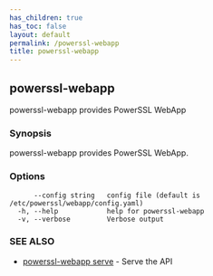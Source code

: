 ```yaml
---
has_children: true
has_toc: false
layout: default
permalink: /powerssl-webapp
title: powerssl-webapp
---
```

## powerssl-webapp

powerssl-webapp provides PowerSSL WebApp

### Synopsis

powerssl-webapp provides PowerSSL WebApp.

### Options

```
      --config string   config file (default is /etc/powerssl/webapp/config.yaml)
  -h, --help            help for powerssl-webapp
  -v, --verbose         Verbose output
```

### SEE ALSO

* [powerssl-webapp serve](/powerssl-webapp/serve)	 - Serve the API
